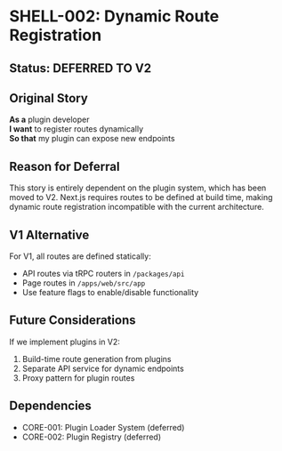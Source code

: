 # SHELL-002: Dynamic Route Registration

## Status: DEFERRED TO V2

## Original Story
**As a** plugin developer  
**I want** to register routes dynamically  
**So that** my plugin can expose new endpoints

## Reason for Deferral
This story is entirely dependent on the plugin system, which has been moved to V2. Next.js requires routes to be defined at build time, making dynamic route registration incompatible with the current architecture.

## V1 Alternative
For V1, all routes are defined statically:
- API routes via tRPC routers in `/packages/api`
- Page routes in `/apps/web/src/app`
- Use feature flags to enable/disable functionality

## Future Considerations
If we implement plugins in V2:
1. Build-time route generation from plugins
2. Separate API service for dynamic endpoints
3. Proxy pattern for plugin routes

## Dependencies
- CORE-001: Plugin Loader System (deferred)
- CORE-002: Plugin Registry (deferred)